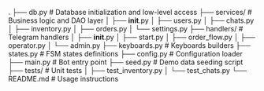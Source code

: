 .
├── db.py            # Database initialization and low-level access
├── services/        # Business logic and DAO layer
│   ├── __init__.py
│   ├── users.py
│   ├── chats.py
│   ├── inventory.py
│   ├── orders.py
│   └── settings.py
├── handlers/        # Telegram handlers
│   ├── __init__.py
│   ├── start.py
│   ├── order_flow.py
│   ├── operator.py
│   └── admin.py
├── keyboards.py     # Keyboards builders
├── states.py        # FSM states definitions
├── config.py        # Configuration loader
├── main.py          # Bot entry point
├── seed.py          # Demo data seeding script
├── tests/           # Unit tests
│   ├── test_inventory.py
│   └── test_chats.py
└── README.md        # Usage instructions
